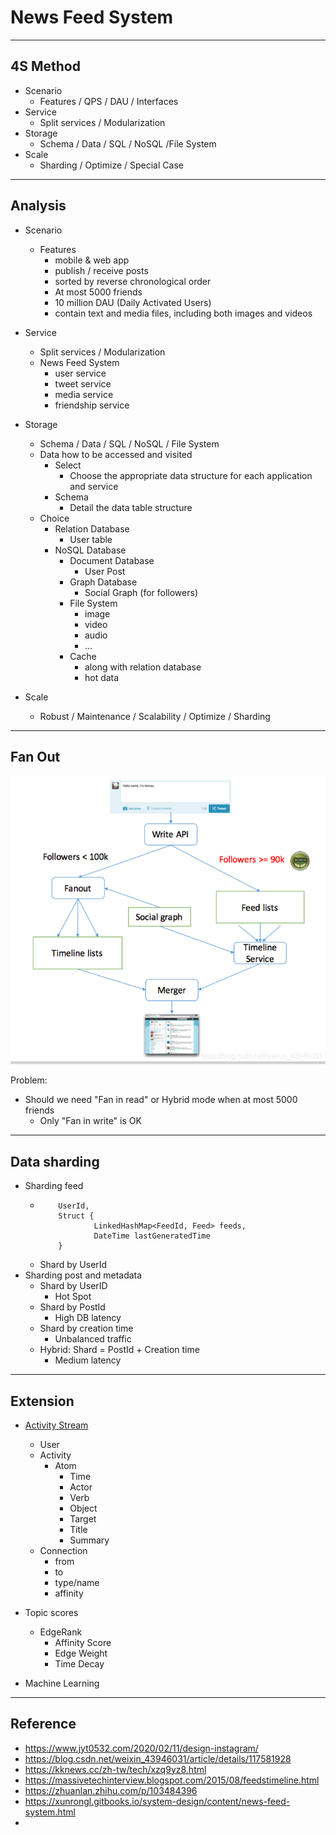 # News Feed System

---

## 4S Method
- Scenario
  - Features / QPS / DAU / Interfaces
- Service
  - Split services / Modularization
- Storage
  - Schema / Data / SQL / NoSQL /File System
- Scale
  - Sharding / Optimize / Special Case


---

## Analysis
- Scenario
  - Features
    - mobile & web app
    - publish / receive posts
    - sorted by reverse chronological order
    - At most 5000 friends
    - 10 million DAU (Daily Activated Users)
    - contain text and media files, including both images and videos
- Service
  - Split services / Modularization
  - News Feed System
    - user service
    - tweet service
    - media service
    - friendship service
- Storage
  - Schema / Data / SQL / NoSQL / File System
  - Data how to be accessed and visited
    - Select
      - Choose the appropriate data structure for each application and service
    - Schema
      - Detail the data table structure
  - Choice
    - Relation Database
      - User table
    - NoSQL Database
      - Document Database
        - User Post
      - Graph Database
        - Social Graph (for followers)
      - File System
        - image
        - video
        - audio
        - ...
      - Cache
        - along with relation database
        - hot data

- Scale
  - Robust / Maintenance / Scalability / Optimize / Sharding


---

## Fan Out
![fan_out](fan_out.png)

Problem:
- Should we need "Fan in read" or Hybrid mode when at most 5000 friends
  - Only "Fan in write" is OK

---

## Data sharding
- Sharding feed
  - ```Map<
        UserId,
        Struct {
                LinkedHashMap<FeedId, Feed> feeds,
                DateTime lastGeneratedTime
        }
    ```
  - Shard by UserId 
- Sharding post and metadata
  - Shard by UserID
    - Hot Spot
  - Shard by PostId
    - High DB latency
  - Shard by creation time
    - Unbalanced traffic
  - Hybrid: Shard = PostId + Creation time
    - Medium latency

---

## Extension
- [Activity Stream](https://en.wikipedia.org/wiki/Activity_stream)
  - User
  - Activity
    - Atom
      - Time
      - Actor
      - Verb
      - Object
      - Target
      - Title
      - Summary
  - Connection
    - from
    - to
    - type/name
    - affinity

- Topic scores
  - EdgeRank
    - Affinity Score
    - Edge Weight
    - Time Decay
- Machine Learning

---

## Reference
- https://www.jyt0532.com/2020/02/11/design-instagram/
- https://blog.csdn.net/weixin_43946031/article/details/117581928
- https://kknews.cc/zh-tw/tech/xzq9yz8.html
- https://massivetechinterview.blogspot.com/2015/08/feedstimeline.html
- https://zhuanlan.zhihu.com/p/103484396
- https://xunrongl.gitbooks.io/system-design/content/news-feed-system.html
- 
